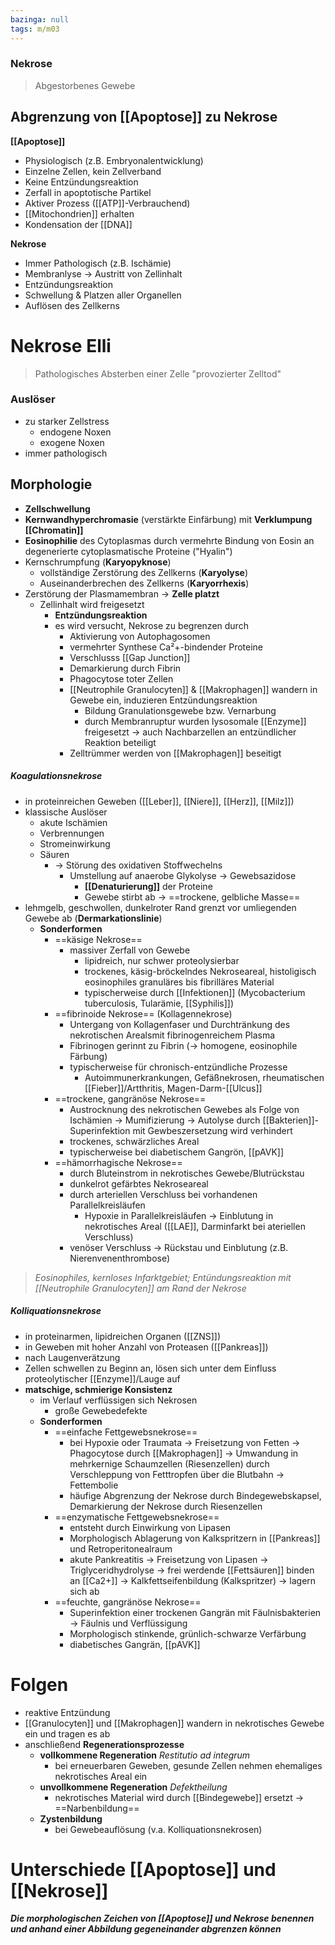 ```yaml
---
bazinga: null
tags: m/m03
---
```

### Nekrose
> Abgestorbenes Gewebe


## Abgrenzung von [[Apoptose]] zu Nekrose

**[[Apoptose]]**

- Physiologisch (z.B. Embryonalentwicklung)
- Einzelne Zellen, kein Zellverband
- Keine Entzündungsreaktion
- Zerfall in apoptotische Partikel
- Aktiver Prozess ([[ATP]]-Verbrauchend)
- [[Mitochondrien]] erhalten
- Kondensation der [[DNA]]

**Nekrose**

- Immer Pathologisch (z.B. Ischämie)
- Membranlyse → Austritt von Zellinhalt
- Entzündungsreaktion
- Schwellung & Platzen aller Organellen
- Auflösen des Zellkerns


# Nekrose Elli
> Pathologisches Absterben einer Zelle "provozierter Zelltod"

### Auslöser
- zu starker Zellstress
	- endogene Noxen
	- exogene Noxen
- immer pathologisch

## Morphologie
- **Zellschwellung**
- **Kernwandhyperchromasie** (verstärkte Einfärbung) mit **Verklumpung [[Chromatin]]**
- **Eosinophilie** des Cytoplasmas durch vermehrte Bindung von Eosin an degenerierte cytoplasmatische Proteine ("Hyalin")
- Kernschrumpfung (**Karyopyknose**)
	- vollständige Zerstörung des Zellkerns (**Karyolyse**)
	- Auseinanderbrechen des Zellkerns (**Karyorrhexis**)
- Zerstörung der Plasmamembran → **Zelle platzt**
	- Zellinhalt wird freigesetzt
		- **Entzündungsreaktion**
		- es wird versucht, Nekrose zu begrenzen durch
			- Aktivierung von Autophagosomen
			- vermehrter Synthese Ca²+-bindender Proteine
			- Verschlusss [[Gap Junction]]
			- Demarkierung durch Fibrin
			- Phagocytose toter Zellen
			- [[Neutrophile Granulocyten]] & [[Makrophagen]] wandern in Gewebe ein, induzieren Entzündungsreaktion
				- Bildung Granulationsgewebe bzw. Vernarbung
				- durch Membranruptur wurden lysosomale [[Enzyme]] freigesetzt → auch Nachbarzellen an entzündlicher Reaktion beteiligt
			- Zelltrümmer werden von [[Makrophagen]] beseitigt

##### Koagulationsnekrose
- in proteinreichen Geweben ([[Leber]], [[Niere]], [[Herz]], [[Milz]])
- klassische Auslöser
	- akute Ischämien
	- Verbrennungen
	- Stromeinwirkung
	- Säuren
		- → Störung des oxidativen Stoffwechelns
			- Umstellung auf anaerobe Glykolyse → Gewebsazidose
				- **[[Denaturierung]]** der Proteine
				- Gewebe stirbt ab → ==trockene, gelbliche Masse==
- lehmgelb, geschwollen, dunkelroter Rand grenzt vor umliegenden Gewebe ab (**Dermarkationslinie**)
	- **Sonderformen**
		- ==käsige Nekrose==
			- massiver Zerfall von Gewebe
				- lipidreich, nur schwer proteolysierbar
				- trockenes, käsig-bröckelndes Nekroseareal, histoligisch eosinophiles granuläres bis fibrilläres Material
				- typischerweise durch [[Infektionen]] (Mycobacterium tuberculosis, Tularämie, [[Syphilis]])
		- ==fibrinoide Nekrose== (Kollagennekrose)
			- Untergang von Kollagenfaser und Durchtränkung des nekrotischen Arealsmit fibrinogenreichem Plasma
			- Fibrinogen gerinnt zu Fibrin (→ homogene, eosinophile Färbung)
			- typischerweise für chronisch-entzündliche Prozesse
				- Autoimmunerkrankungen, Gefäßnekrosen, rheumatischen [[Fieber]]/Artthritis, Magen-Darm-[[Ulcus]]
		- ==trockene, gangränöse Nekrose==
			- Austrocknung des nekrotischen Gewebes als Folge von Ischämien → Mumifizierung → Autolyse durch [[Bakterien]]-Superinfektion mit Gewbeszersetzung wird verhindert
			- trockenes, schwärzliches Areal
			- typischerweise bei diabetischem Gangrön, [[pAVK]]
		- ==hämorrhagische Nekrose==
			- durch Bluteinstrom in nekrotisches Gewebe/Blutrückstau
			- dunkelrot gefärbtes Nekroseareal
			- durch arteriellen Verschluss bei vorhandenen Parallelkreisläufen
				- Hypoxie in Parallelkreisläufen → Einblutung in nekrotisches Areal ([[LAE]], Darminfarkt bei ateriellen Verschluss)
			- venöser Verschluss → Rückstau und Einblutung (z.B. Nierenvenenthrombose)


> *Eosinophiles, kernloses Infarktgebiet; Entündungsreaktion mit [[Neutrophile Granulocyten]] am Rand der Nekrose*

##### Kolliquationsnekrose
- in proteinarmen, lipidreichen Organen ([[ZNS]])
- in Geweben mit hoher Anzahl von Proteasen ([[Pankreas]])
- nach Laugenverätzung
- Zellen schwellen zu Beginn an, lösen sich unter dem Einfluss proteolytischer [[Enzyme]]/Lauge auf
- **matschige, schmierige Konsistenz**
	- im Verlauf verflüssigen sich Nekrosen
		- große Gewebedefekte
	- **Sonderformen**
		- ==einfache Fettgewebsnekrose==
			- bei Hypoxie oder Traumata → Freisetzung von Fetten → Phagocytose durch [[Makrophagen]] → Umwandung in mehrkernige Schaumzellen (Riesenzellen) durch Verschleppung von Fetttropfen über die Blutbahn → Fettembolie
			- häufige Abgrenzung der Nekrose durch Bindegewebskapsel, Demarkierung der Nekrose durch Riesenzellen
		- ==enzymatische Fettgewebsnekrose==
			- entsteht durch Einwirkung von Lipasen 
			- Morphologisch Ablagerung von Kalkspritzern in [[Pankreas]] und Retroperitonealraum
			- akute Pankreatitis → Freisetzung von Lipasen → Triglyceridhydrolyse → frei werdende [[Fettsäuren]] binden an [[Ca2+]] → Kalkfettseifenbildung (Kalkspritzer) → lagern sich ab 
		- ==feuchte, gangränöse Nekrose==
			- Superinfektion einer trockenen Gangrän mit Fäulnisbakterien → Fäulnis und Verflüssigung
			- Morphologisch stinkende, grünlich-schwarze Verfärbung
			- diabetisches Gangrän, [[pAVK]] 


# Folgen
- reaktive Entzündung
- [[Granulocyten]] und [[Makrophagen]] wandern in nekrotisches Gewebe ein und tragen es ab
- anschließend **Regenerationsprozesse**
	- **vollkommene Regeneration** *Restitutio ad integrum*
		- bei erneuerbaren Geweben, gesunde Zellen nehmen ehemaliges nekrotisches Areal ein
	- **unvollkommene Regeneration** *Defektheilung*
		- nekrotisches Material wird durch [[Bindegewebe]] ersetzt → ==Narbenbildung==
	- **Zystenbildung**
		- bei Gewebeauflösung (v.a. Kolliquationsnekrosen)


# Unterschiede [[Apoptose]] und [[Nekrose]]
***Die morphologischen Zeichen von [[Apoptose]] und Nekrose benennen und anhand einer Abbildung gegeneinander abgrenzen  können***